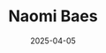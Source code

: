 ---
# Leave the homepage title empty to use the site title
title: "Naomi Baes"
date: 2025-04-05
type: landing

design:
  # Default section spacing
  spacing: "6rem"

sections:
  - block: resume-biography-3
    content:
      # Choose a user profile to display (a folder name within content/authors/)
      username: admin
      text: ""
      # Show a call-to-action button under your biography? (optional)
      button:
        text: CV
        url: uploads/resume.pdf
    design:
      css_class: dark
      background:
        color: black
        image:
          # Add your image background to assets/media/.
          filename: stacked-peaks.svg
          filters:
            brightness: 0.7
          size: cover
          position: center
          parallax: false
  - block: markdown
    content:
      title: 'Research Program'
      subtitle: ''
      text: |-
        My research program aims to understand **conceptual change**. To this end, I have developed four scalable components, together with my PhD supervisors and collaborators. 
        - **"SIBling"** is a theoretical linguistic model that reduces six well-established types of lexical semantic change (LSC) into three key dimensions: **Sentiment, Intensity, Breadth**. 
        - The **SIB Toolkit** is a computational implementation of SIBling. It measures change along these three core dimensions, and complementary variables (salience, thematic content) to uncover influential cultural forces.
        - **"LSC-Eval"** is a three-stage evaluation framework designed to (1) generate synthetic datasets simulating kinds of LSC, (2) use these to evaluate the sensitivity of various change detection methods, and (3) identify the most suitable approach for the dimension and domain of interest. 
        - I am currently **applying** *SIBling* to the mental health domain to examine how concepts like *schizophrenia* and *autism* have evolved over time, and to uncover  cultural forces (e.g., concept creep, pathologization, and stigmatization).

        This program of study makes four main contributions: 
        1. It introduces *SIBling*, a unified model of conceptual change grounded in historical linguistics and psychology, along with a methodological toolkit that draws on natural language processing and an evaluation framework (*LSC-Eval*) for testing and refining detection methods.
        2. It applies this toolkit to analyze semantic change in mental health discourse across historical corpora, spanning academic, media, and everyday language. 
        3. It positions *SIBling* as a cross-disciplinary resource for studying conceptual change and its cultural drivers in domains such as psychology, law, and the humanities.
        4. It lays the foundation for generalizing this model of conceptual change across other domains and languages. 
  
    design:
      columns: '1' 
  - block: collection
    id: papers
    content:
      title: Featured Publications
      filters:
        folders:
          - publication
        featured_only: true
    design:
      view: article-grid
      columns: 2
  - block: collection
    content:
      title: Relevant Publications
      text: ""
      filters:
        folders:
          - publication
        exclude_featured: false
    design:
      view: citation
  - block: collection
    id: talks
    content:
      title: Invited Talks
      filters:
        folders:
          - talks
        featured_only: true
    design:
      view: article-grid
      columns: 1
  - block: collection
    id: news
    content:
      title: Recent News
      subtitle: ''
      text: ''
      filters:
        folders:
          - news
        exclude_folders:
          - resources
        author: ""
        category: ""
        tag: ""
        exclude_featured: false
        exclude_future: false
        exclude_past: false
        publication_type: ""
      page_type: post
      count: 5
      offset: 0
      order: desc
    design:
      view: date-title-summary
      spacing:
        padding: [0, 0, 0, 0]

  - block: markdown
    content:
      title: Quick Updates
      text: |
        <div style="font-size: 0.9rem">

        - **July 21–24, 2025**: Accepted to present at *[IC2S2'25 Norrköping](https://www.ic2s2-2025.org/)*, the International Conference for Computational Social Science, on my frameworks for modelling, and evaluating methods for, conceptual change: "SIBling" & "LSC-Eval" (Norrköping, Sweden).

        - New *corpus data* + *scripts* now publicly available — see [Resources](https://naomibaes.github.io/resources/) tab.

        - Committed my most recent PhD paper to ACL (read our preprint [here](https://arxiv.org/abs/2503.08042))

        - Serving on the *[SEM 2025](https://www.aclweb.org/portal/content/14th-joint-conference-lexical-and-computational-semantics)* Program Committee, 14th Joint Conference on Lexical and Computational Semantics (co-located with EMNLP - Suzhou, China).

        </div>
    design:
      columns: 1
      css_class: mt-4

---
